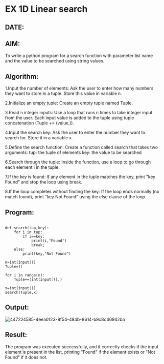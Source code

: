 # EX 1D Linear search

## DATE:

## AIM:
To write a python program for a search function with parameter list name and the value to be searched using string values.

## Algorithm:

1.Input the number of elements: Ask the user to enter how many numbers they want to store in a tuple. Store this value in variable n.

2.Initialize an empty tuple: Create an empty tuple named Tuple.

3.Read n integer inputs: Use a loop that runs n times to take integer input from the user. Each input value is added to the tuple using tuple concatenation (Tuple += (value,)).

4.Input the search key: Ask the user to enter the number they want to search for. Store it in a variable x.

5.Define the search function: Create a function called search that takes two arguments: tup: the tuple of elements key: the value to be searched

6.Search through the tuple: Inside the function, use a loop to go through each element i in the tuple.

7.If the key is found: If any element in the tuple matches the key, print "key Found" and stop the loop using break.

8.If the loop completes without finding the key: If the loop ends normally (no match found), print "key Not Found" using the else clause of the loop.

## Program:

```

def search(tup,key):
    for i in tup:
        if i==key:
            print(i,"Found")
            break;
    else:
        print(key,"Not Found")
        
n=int(input()) 
Tuple=()

for i in range(n):
    Tuple+=(int(input()),)
    
x=int(input())    
search(Tuple,x)
```

## Output:
![447224585-4eea0123-8f54-484b-8614-b9c8c46942ba](https://github.com/user-attachments/assets/9f8704e8-6774-4085-b4c5-4ba0ebc615bb)


## Result:
The program was executed successfully, and it correctly checks if the input element is present in the list, printing "Found" if the element exists or "Not Found" if it does not.
